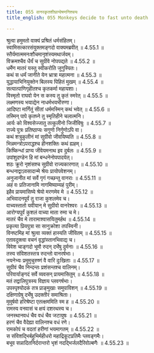 ```yaml
---
title: 055 वानरकृतशीघ्रान्वेषणनिश्चयः
title_english: 055 Monkeys decide to fast unto death

---
```

<div class="audioEmbed"  caption="श्रीराम-हरिसीताराममूर्ति-घनपाठिभ्यां वचनम्" src="https://archive.org/download/Ramayana-recitation-Sriram-harisItArAmamUrti-Ghanapaati-v2/Kanda_4/Kanda_4_KSK-055-Monkeys_decide_to_fast_unto_death.mp3"></div>

  
श्रुत्वा हमुमतो वाक्यं प्रश्रितं धर्मसंहितम्।  
स्वामिसत्कारसंयुक्तमङ्गदो वाक्यमब्रवीत् ॥ 4.55.1 ॥   
स्तैर्यमात्ममनःशौचमानृशंस्यमथार्जवम्।  
विक्रमश्चैव धैर्यं च सुग्रीवे नोपपद्यते ॥ 4.55.2 ॥   
धर्मेण मातरं यस्तु स्वीकरोति जुगुस्पितः।  
कथं स धर्मं जानीते येन भ्रात्रा महात्मना ॥ 4.55.3 ॥   
युद्धायाभिनियुक्तेन बिलस्य पिहितं मुखम् ॥ 4.55.4 ॥   
सत्यात्पाणिगृहीतश्च कृतकर्मा महायशाः।  
विस्मृतो राघवो येन स कस्य तु कृतं स्मरेत् ॥ 4.55.5 ॥   
लक्ष्मणस्य भयाद्येन नाधर्मभयभीरुणा।  
आदिष्टा मार्गितुं सीतां धर्ममस्मिन् कथं भवेत् ॥ 4.55.6 ॥   
तस्मिन् पापे कृतघ्ने तु स्मृतिहीने चलात्मनि।  
आर्यः को विश्वसेज्जातु तत्कुलीनो जिजीविषुः ॥ 4.55.7 ॥   
राज्ये पुत्रः प्रतिष्ठाप्यः सगुणो निर्गुणोऽपि वा।  
कथं शत्रुकुलीनं मां सुग्रीवो जीवयिष्यति ॥ 4.55.8 ॥   
भिन्नमन्त्रोऽपराद्धश्च हीनशक्तिः कथं ह्यहम्।  
किष्किन्धां प्राप्य जीवेयमनाथ इव दुर्बलः ॥ 4.55.9 ॥   
उपांशुदण्डेन हि मां बन्धनेनोपपादयेत्।  
शठः क्रूरो नृशंसश्च सुग्रीवो राज्यकारणात् ॥ 4.55.10 ॥   
बन्धनाद्वाऽवसादान्मे श्रेयः प्रायोपवेशनम्।  
अनुजानीत मां सर्वे गृगं गच्छन्तु वानराः ॥ 4.55.11 ॥   
अहं वः प्रतिजानामि नागमिष्याम्यहं पुरीम्।  
इहैव प्रायमासिष्ये श्रेयो मरणमेव मे ॥ 4.55.12 ॥   
अभिवादनपूर्वं तु राजा कुशलमेव च।  
वाच्यस्तातो यवीयान् मे सुग्रीवो वानरेश्वरः ॥ 4.55.13 ॥   
आरोग्यपूर्वं कुशलं वाच्या माता रुमा च मे।  
मातरं चैव मे तारामाश्वासयितुमर्हथ ॥ 4.55.14 ॥   
प्रकृत्या प्रियपुत्रा सा सानुक्रोशा तपस्विनी।  
विनष्टमिह मां श्रुत्वा व्यक्तं हास्यति जीवितम् ॥ 4.55.15 ॥   
एतावदुक्त्वा वचनं वृद्धांस्तानभिवाद्य च।  
विवेश चाङ्गदो भूमौ रुदन् दर्भेषु दुर्मनाः ॥ 4.55.16 ॥   
तस्य संविशतस्तत्र रुदन्तो वानरर्षभाः।  
नयनेभ्यः प्रमुमुचुरुष्णं वै वारि दुःखिताः ॥ 4.55.17 ॥   
सुग्रीवं चैव निन्दन्तः प्रशंसन्तश्च वालिनम्।  
परिवार्याङ्गदं सर्वे व्यवसन् प्रायमासितुम् ॥ 4.55.18 ॥   
मतं तद्वालिपुत्रस्य विज्ञाय प्लवगर्षभाः।  
उपस्पृश्योदकं तत्र प्राङ्मुखाः समुपाविशन् ॥ 4.55.19 ॥   
दक्षिणाग्रेषु दर्भेषु उदक्तीरं समाश्रिताः।  
मुमूर्षवो हरिश्रेष्टा एतत्क्षममिति स्म ह ॥ 4.55.20 ॥   
रामस्य वनवासं च क्षयं दशरथस्य च।  
जनस्थानवधं चैव वधं चैव जटायुषः ॥ 4.55.21 ॥   
हरणं चैव वैदेह्या वालिनश्च वधं रणे।  
रामकोपं च वदतां हरीणां भयमागतम् ॥ 4.55.22 ॥   
स संविशद्भिर्बहुभिर्महीधरो महाद्रिकूटप्रतिमैः प्लवङ्गमैः।  
बभूव सन्नादितनिर्दरान्तरो भृशं नदद्भिर्जलदैरिवोल्बणैः ॥ 4.55.23 ॥   